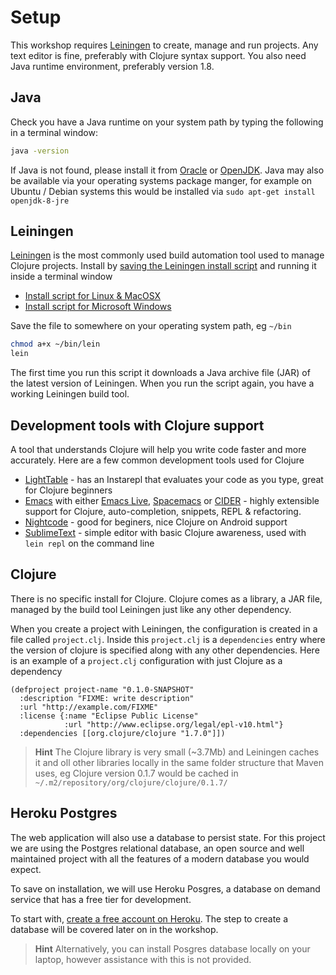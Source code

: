 # Setup

  This workshop requires [Leiningen](http://leiningen.org/) to create, manage and run projects.  Any text editor is fine, preferably with Clojure syntax support.  You also need Java runtime environment, preferably version 1.8.

## Java 
  Check you have a Java runtime on your system path by typing the following in a terminal window:
  
```bash
java -version
```

If Java is not found, please install it from [Oracle](http://www.oracle.com/technetwork/java/javase/downloads/index.html) or [OpenJDK](http://openjdk.java.net/projects/jdk8/).  Java may also be available via your operating systems package manger, for example on Ubuntu / Debian systems this would be installed via `sudo apt-get install openjdk-8-jre`


## Leiningen
  [Leiningen](http://leiningen.org/) is the most commonly used build automation tool used to manage Clojure projects.  Install by [saving the Leiningen install script](https://raw.githubusercontent.com/technomancy/leiningen/stable/bin/lein) and running it inside a terminal window  

* [Install script for Linux & MacOSX](https://raw.githubusercontent.com/technomancy/leiningen/stable/bin/lein)
* [Install script for Microsoft Windows](https://raw.githubusercontent.com/technomancy/leiningen/stable/bin/lein.bat)


Save the file to somewhere on your operating system path, eg `~/bin`

```bash
chmod a+x ~/bin/lein
lein
```

 The first time you run this script it downloads a Java archive file (JAR) of the latest version of Leiningen.  When you run the script again, you have a working Leiningen build tool.


## Development tools with Clojure support 

A tool that understands Clojure will help you write code faster and more accurately.  Here are a few common development tools used for Clojure

* [LightTable](http://lighttable.com/) - has an Instarepl that evaluates your code as you type, great for Clojure beginners
* [Emacs](http://www.gnu.org/software/emacs/)  with either [Emacs Live](https://github.com/overtone/emacs-live), [Spacemacs](https://github.com/syl20bnr/spacemacs) or [CIDER](https://github.com/clojure-emacs/cider) -  highly extensible support for Clojure, auto-completion, snippets, REPL & refactoring.
* [Nightcode](https://nightcode.info/) - good for beginers, nice Clojure on Android support
* [SublimeText](http://www.sublimetext.com/) - simple editor with basic Clojure awareness, used with `lein repl` on the command line


## Clojure 

There is no specific install for Clojure.  Clojure comes as a library, a JAR file, managed by the build tool Leiningen just like any other dependency.

When you create a project with Leiningen, the configuration is created in a file called `project.clj`.  Inside this `project.clj` is a `dependencies` entry where the version of clojure is specified along with any other dependencies.  Here is an example of a `project.clj` configuration with just Clojure as a dependency

```
(defproject project-name "0.1.0-SNAPSHOT"
  :description "FIXME: write description"
  :url "http://example.com/FIXME"
  :license {:name "Eclipse Public License"
            :url "http://www.eclipse.org/legal/epl-v10.html"}
  :dependencies [[org.clojure/clojure "1.7.0"]])
```
  
> **Hint** The Clojure library is very small (~3.7Mb) and Leiningen caches it and oll other libraries locally in the same folder structure that Maven uses, eg  Clojure version 0.1.7 would be cached in ` ~/.m2/repository/org/clojure/clojure/0.1.7/`


## Heroku Postgres 

The web application will also use a database to persist state.  For this project we are using the Postgres relational database, an open source and well maintained project with all the features of a modern database you would expect.

To save on installation, we will use Heroku Posgres, a database on demand service that has a free tier for development.

To start with, [create a free account on Heroku](https://heroku.com).  The step to create a database will be covered later on in the workshop.

> **Hint** Alternatively, you can install Posgres database locally on your laptop, however assistance with this is not provided.

